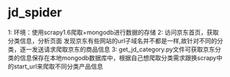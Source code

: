 # jd_spider
1: 环境：使用scrapy1.6爬取+mongodb进行数据的存储
2: 访问京东首页，获取分类信息，分析页面 发现京东有些网站的url子域名并不都是一样,故针对不同的分类，逐一发送请求爬取京东的商品信息
3: get_jd_category.py文件可获取京东分类的信息保存在本地mongodb数据库中，根据自己想爬取分类需求跟换scrapy中的start_url来爬取不同分类产品信息

